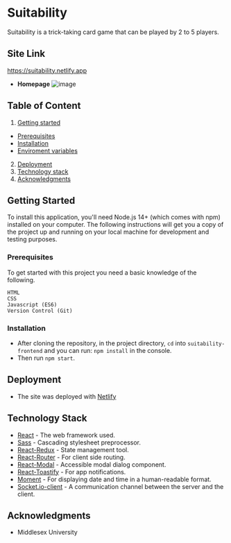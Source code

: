 # Suitability

Suitability is a trick-taking card game that can be played by 2 to 5 players.

## Site Link 
https://suitability.netlify.app

* **Homepage**
![image](https://github.com/bloominstituteoftechnology/Sorting/assets/33374159/e48aa5ef-6d05-411a-9083-5fb0e0eba8a2)

## Table of Content
1. [Getting started](#getting-started "Getting Started")
* [Prerequisites](#prerequisites "Prerequisites")
* [Installation](#installation "Installation")
* [Enviroment variables](#enviroment-variables "Enviroment Variables")
2. [Deployment](#deployment "Deployment")
3. [Technology stack](#technology-stack "Technology Stack")
4. [Acknowledgments](#acknowledgments "Acknowledgments")

## Getting Started

To install this application, you'll need Node.js 14+ (which comes with npm) installed on your computer. The following instructions will get you a copy of the project up and running on your local machine for development and testing purposes.

### Prerequisites

To get started with this project you need a basic knowledge of the following.
```
HTML
CSS
Javascript (ES6)
Version Control (Git)
```

### Installation

* After cloning the repository, in the project directory, `cd` into `suitability-frontend` and you can run: `npm install` in the console.
* Then run `npm start`.

## Deployment

* The site was deployed with [Netlify](https://suitability.netlify.app)

## Technology Stack

* [React](https://react.dev) - The web framework used.
* [Sass](https://sass-lang.com) - Cascading stylesheet preprocessor.
* [React-Redux](https://redux.js.org) - State management tool.
* [React-Router](https://reactrouter.com/en/main) - For client side routing.
* [React-Modal](https://www.npmjs.com/package/react-modal) - Accessible modal dialog component.
* [React-Toastify](https://www.npmjs.com/package/react-toastify) - For app notifications.
* [Moment](https://momentjs.com) - For displaying date and time in a human-readable format.
* [Socket.io-client](https://socket.io/how-to/use-with-react) - A communication channel between the server and the client.

## Acknowledgments

* Middlesex University
